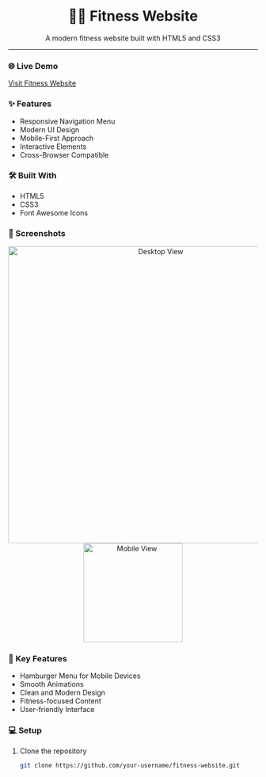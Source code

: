 <div align="center">
  <h1>🏋️‍♂️ Fitness Website</h1>
  <p>A modern fitness website built with HTML5 and CSS3</p>
</div>

---

### 🌐 Live Demo
[Visit Fitness Website](https://body-fitness-web-app.netlify.app)

### ✨ Features
- Responsive Navigation Menu
- Modern UI Design
- Mobile-First Approach
- Interactive Elements
- Cross-Browser Compatible

### 🛠️ Built With
- HTML5
- CSS3
- Font Awesome Icons

### 📱 Screenshots
<div align="center">
  <img src="./screenshots/desktop.png" alt="Desktop View" width="600"/>
  <img src="./screenshots/mobile.png" alt="Mobile View" width="200"/>
</div>

### 🚀 Key Features
- Hamburger Menu for Mobile Devices
- Smooth Animations
- Clean and Modern Design
- Fitness-focused Content
- User-friendly Interface

### 💻 Setup
1. Clone the repository
   ```bash
   git clone https://github.com/your-username/fitness-website.git